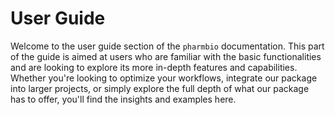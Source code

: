 # User Guide

Welcome to the user guide section of the `pharmbio` documentation. This part of the guide is aimed at users who are familiar with the basic functionalities and are looking to explore its more in-depth features and capabilities. Whether you're looking to optimize your workflows, integrate our package into larger projects, or simply explore the full depth of what our package has to offer, you'll find the insights and examples here.